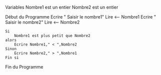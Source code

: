 Variables
    Nombre1 est un entier
    Nombre2 est un entier

Début du Programme
    Ecrire " Saisir le nombre1"
    Lire <-- Nombre1
    Ecrire " Saisir le nombre2"
    Lire <-- Nombre2

    Si 
        Nombre1 est plus petit que Nombre2 
    alors
        Ecrire Nombre1," < ",Nombre2
    Sinon
        Ecrire Nombre2," > ",Nombre1
    Fin si
Fin du Programme